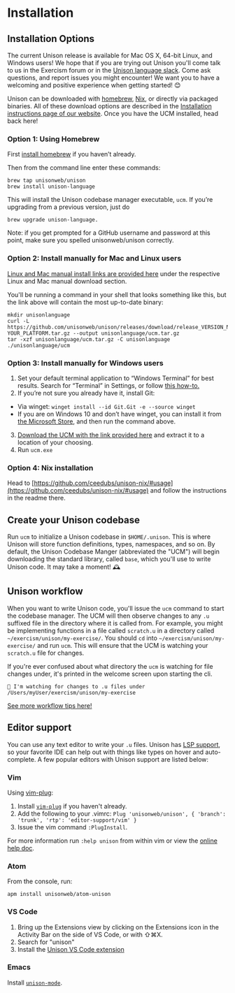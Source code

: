 # Installation

## Installation Options

The current Unison release is available for Mac OS X, 64-bit Linux, and Windows users! We hope that if you are trying out Unison you'll come talk to us in the Exercism forum or in the [Unison language slack](http://unison-lang.org/slack). Come ask questions, and report issues you might encounter! We want you to have a welcoming and positive experience when getting started! 😊

Unison can be downloaded with [homebrew](https://brew.sh/), [Nix](https://github.com/ceedubs/unison-nix/#usage), or directly via packaged binaries. All of these download options are described in the [Installation instructions page of our website](https://www.unison-lang.org/learn/quickstart/#installation-options). Once you have the UCM installed, head back here!

### Option 1: Using Homebrew

First [install homebrew](https://brew.sh/) if you haven’t already.

Then from the command line enter these commands:

```
brew tap unisonweb/unison
brew install unison-language
```

This will install the Unison codebase manager executable, `ucm`. If you’re upgrading from a previous version, just do

```
brew upgrade unison-language.
```

Note: if you get prompted for a GitHub username and password at this point, make sure you spelled unisonweb/unison correctly.

### Option 2: Install manually for Mac and Linux users

[Linux and Mac manual install links are provided here](https://www.unison-lang.org/learn/quickstart/#installation-options) under the respective Linux and Mac manual download section.

You'll be running a command in your shell that looks something like this, but the link above will contain the most up-to-date binary:

```
mkdir unisonlanguage
curl -L https://github.com/unisonweb/unison/releases/download/release_VERSION_NAME/ucm-YOUR_PLATFORM.tar.gz --output unisonlanguage/ucm.tar.gz
tar -xzf unisonlanguage/ucm.tar.gz -C unisonlanguage
./unisonlanguage/ucm
```

### Option 3: Install manually for Windows users

1. Set your default terminal application to “Windows Terminal” for best results. Search for “Terminal” in Settings, or follow [this how-to.](https://bit.ly/3IXwdlY)
2. If you’re not sure you already have it, install Git:
  * Via winget: `winget install --id Git.Git -e --source winget`
  * If you are on Windows 10 and don’t have winget, you can install it from [the Microsoft Store](https://www.microsoft.com/en-us/p/app-installer/9nblggh4nns1), and then run the command above.
3. [Download the UCM with the link provided here](https://www.unison-lang.org/learn/quickstart/#installation-options) and extract it to a location of your choosing.
4. Run `ucm.exe`

### Option 4: Nix installation
Head to [https://github.com/ceedubs/unison-nix/#usage](https://github.com/ceedubs/unison-nix/#usage) and follow the instructions in the readme there.

## Create your Unison codebase

Run `ucm` to initialize a Unison codebase in `$HOME/.unison`. This is where Unison will store function definitions, types, namespaces, and so on. By default, the Unison Codebase Manger (abbreviated the "UCM")  will begin downloading the standard library, called `base`, which you'll use to write Unison code. It may take a moment! 🕰

## Unison workflow

When you want to write Unison code, you'll issue the `ucm` command to start the codebase manager. The UCM will then observe changes to any `.u` suffixed file in the directory where it is called from. For example, you might be implementing functions in a file called `scratch.u` in a directory called `~/exercism/unison/my-exercise/`. You should `cd` into `~/exercism/unison/my-exercise/` and run `ucm`. This will ensure that the UCM is watching your `scratch.u` file for changes.

If you're ever confused about what directory the `ucm` is watching for file changes under, it's printed in the welcome screen upon starting the cli.

```
👀 I'm watching for changes to .u files under /Users/myUser/exercism/unison/my-exercise
```

[See more workflow tips here!](https://exercism.org/docs/tracks/unison/workflow)

## Editor support

You can use any text editor to write your `.u` files. Unison has [LSP support](https://github.com/unisonweb/unison/blob/trunk/docs/language-server.markdown), so your favorite IDE can help out with things like types on hover and auto-complete. A few popular editors with Unison support are listed below:

### Vim

Using [vim-plug](https://github.com/junegunn/vim-plug):

1. Install [`vim-plug`](https://github.com/junegunn/vim-plug) if you haven't already.
2. Add the following to your .vimrc: `Plug 'unisonweb/unison', { 'branch': 'trunk', 'rtp': 'editor-support/vim' }`
3. Issue the vim command `:PlugInstall`.

For more information run `:help unison`
from within vim or view the [online help doc](https://github.com/unisonweb/unison/blob/trunk/editor-support/vim/doc/unison.txt).

### Atom
From the console, run:

```
apm install unisonweb/atom-unison
```

### VS Code

1. Bring up the Extensions view by clicking on the Extensions icon in the Activity Bar on the side of VS Code, or with ⇧⌘X.
2. Search for "unison"
3. Install the [Unison VS Code extension](https://marketplace.visualstudio.com/items?itemName=unison-lang.unison)

### Emacs
Install [`unison-mode`](https://github.com/dariooddenino/unison-mode-emacs).
